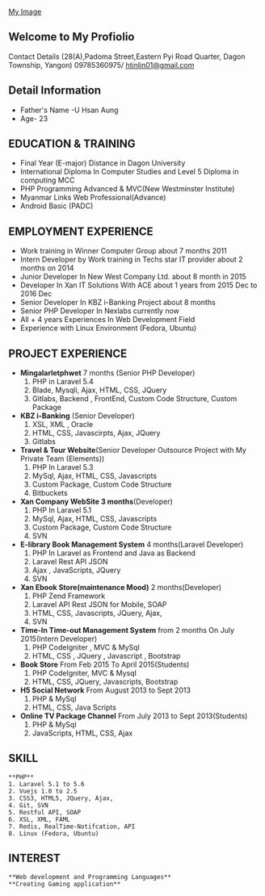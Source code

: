 [My Image](Profile.jpg)

## Welcome to My Profiolio

Contact Details (28(A),Padoma Street,Eastern Pyi Road Quarter, Dagon Township, Yangon)
				09785360975/ htinlin01@gmail.com



## Detail Information
-	Father's Name  -U Hsan Aung
- 	Age- 23 

## EDUCATION & TRAINING
-	Final Year (E-major) Distance in Dagon University
-	International Diploma In Computer Studies and Level 5 Diploma in computing MCC
-	PHP Programming Advanced & MVC(New Westminster Institute)
-	Myanmar Links Web Professional(Advance)
-   Android Basic (PADC)

## EMPLOYMENT EXPERIENCE
-	Work training in Winner Computer Group about 7 months 2011
-	Intern Developer by Work training in Techs star IT provider about 2 months on 2014
-	Junior Developer In New West Company Ltd. about 8 month in 2015
-	Developer In Xan IT Solutions With ACE about 1 years from 2015 Dec to 2016 Dec
-	Senior Developer In KBZ i-Banking Project about 8 months 
-   Senior PHP Developer In Nexlabs currently now
- 	All + 4 years Experiences In Web Development Field
-   Experience with Linux Environment (Fedora, Ubuntu)

## PROJECT EXPERIENCE
-   **Mingalarletphwet** 7 months (Senior PHP Developer)
    1. PHP in Laravel 5.4
    2. Blade, Mysqli, Ajax, HTML, CSS, JQuery
    3. Gitlabs, Backend , FrontEnd, Custom Code Structure, Custom Package
-	**KBZ i-Banking** (Senior Developer)
	1. XSL, XML , Oracle
	2. HTML, CSS, Javascirpts, Ajax, JQuery
	3. Gitlabs 
-	**Travel & Tour Website**(Senior Developer Outsource Project with My Private Team (Elements))
	1. PHP In Laravel 5.3
	2. MySql, Ajax, HTML, CSS, Javascripts
	3. Custom Package, Custom Code Structure
	4. Bitbuckets
-	**Xan Company WebSite 3 months**(Developer)
	1. PHP In Laravel 5.1
	2. MySql, Ajax, HTML, CSS, Javascripts
	3. Custom Package, Custom Code Structure
	4. SVN
-	**E-library Book Management System** 4 months(Laravel Developer)
	1. PHP In Laravel as Frontend and Java as Backend
	2. Laravel Rest API JSON 
	3. Ajax , JavaScripts, JQuery
	4. SVN
-	**Xan Ebook Store(maintenance Mood)** 2 months(Developer)
	1. PHP Zend Framework 
	2. Laravel API Rest JSON for Mobile, SOAP
	3. HTML, CSS, Javascripts, JQuery, Ajax,  
	4. SVN
-	**Time-In Time-out Management System** from 2 months On July 2015(Intern Developer)
	1. PHP CodeIgniter , MVC & MySql
	2. HTML, CSS , JQuery , Javascript , Bootstrap
-	**Book Store** 				From Feb 2015 To April 2015(Students)
	1. PHP CodeIgniter, MVC & Mysql
	2. HTML, CSS, JQuery, Javascripts, Bootstrap
-	**H5 Social Network** 		From August 2013 to Sept 2013
	1. PHP & MySql
	2. HTML, CSS, Java Scripts
-	**Online TV Package Channel**	From July 2013 to Sept 2013(Students)
	1. PHP & MySql
	2. JavaScripts, HTML, CSS, Ajax

## SKILL
	**PHP**
	1. Laravel 5.1 to 5.6
	2. Vuejs 1.0 to 2.5
	3. CSS3, HTML5, JQuery, Ajax, 
	4. Git, SVN
	5. Restful API, SOAP
	6. XSL, XML, FAML
	7. Redis, RealTime-Notifcation, API
	8. Linux (Fedora, Ubuntu)

## INTEREST
	**Web development and Programming Languages**
	**Creating Gaming application**











